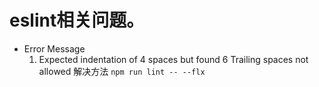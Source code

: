 # eslint相关问题。
- Error Message
  1. Expected indentation of 4 spaces but found 6 Trailing spaces not allowed 
     解决方法 `npm run lint -- --flx`     
  